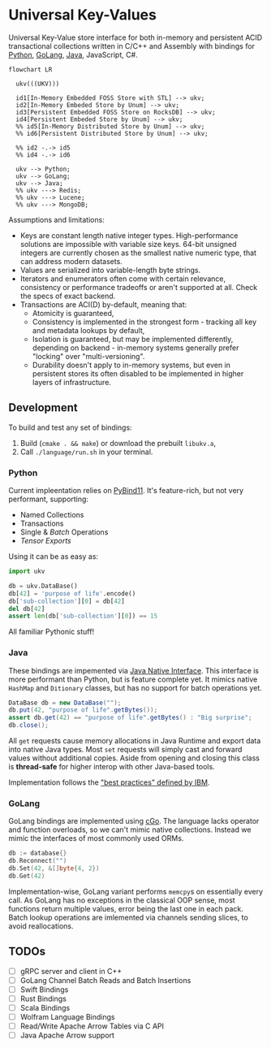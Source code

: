# Universal Key-Values

Universal Key-Value store interface for both in-memory and persistent ACID transactional collections written in C/C++ and Assembly with bindings for [Python](#python), [GoLang](#golang), [Java](#java), JavaScript, C#.

```mermaid
flowchart LR
  
  ukv(((UKV)))

  id1[In-Memory Embedded FOSS Store with STL] --> ukv;
  id2[In-Memory Embeded Store by Unum] --> ukv;
  id3[Persistent Embedded FOSS Store on RocksDB] --> ukv;
  id4[Persistent Embeded Store by Unum] --> ukv;
  %% id5[In-Memory Distributed Store by Unum] --> ukv;
  %% id6[Persistent Distributed Store by Unum] --> ukv;
  
  %% id2 -.-> id5 
  %% id4 -.-> id6 
  
  ukv --> Python;
  ukv --> GoLang;
  ukv --> Java;
  %% ukv ---> Redis;
  %% ukv ---> Lucene;
  %% ukv ---> MongoDB;
```

Assumptions and limitations:

* Keys are constant length native integer types. High-performance solutions are impossible with variable size keys. 64-bit unsigned integers are currently chosen as the smallest native numeric type, that can address modern datasets.
* Values are serialized into variable-length byte strings.
* Iterators and enumerators often come with certain relevance, consistency or performance tradeoffs or aren't supported at all. Check the specs of exact backend.
* Transactions are ACI(D) by-default, meaning that:
  * Atomicity is guaranteed,
  * Consistency is implemented in the strongest form - tracking all key and metadata lookups by default,
  * Isolation is guaranteed, but may be implemented differently, depending on backend - in-memory systems generally prefer "locking" over "multi-versioning".
  * Durability doesn't apply to in-memory systems, but even in persistent stores its often disabled to be implemented in higher layers of infrastructure.

## Development

To build and test any set of bindings:

1. Build (`cmake . && make`) or download the prebuilt `libukv.a`,
2. Call `./language/run.sh` in your terminal.

### Python

Current impleentation relies on [PyBind11](https://github.com/pybind/pybind11).
It's feature-rich, but not very performant, supporting:

* Named Collections
* Transactions
* Single & *Batch* Operations
* *Tensor Exports*

Using it can be as easy as:

```python
import ukv

db = ukv.DataBase()
db[42] = 'purpose of life'.encode()
db['sub-collection'][0] = db[42]
del db[42]
assert len(db['sub-collection'][0]) == 15
```

All familiar Pythonic stuff!

### Java

These bindings are impemented via [Java Native Interface](https://docs.oracle.com/javase/8/docs/technotes/guides/jni/spec/jniTOC.html).
This interface is more performant than Python, but is feature complete yet.
It mimics native `HashMap` and `Ditionary` classes, but has no support for batch operations yet.

```java
DataBase db = new DataBase("");
db.put(42, "purpose of life".getBytes());
assert db.get(42) == "purpose of life".getBytes() : "Big surprise";
db.close();
```

All `get` requests cause memory allocations in Java Runtime and export data into native Java types.
Most `set` requests will simply cast and forward values without additional copies.
Aside from opening and closing this class is **thread-safe** for higher interop with other Java-based tools.

Implementation follows the ["best practices" defined by IBM](https://developer.ibm.com/articles/j-jni/).

### GoLang

GoLang bindings are implemented using [cGo](https://pkg.go.dev/cmd/cgo).
The language lacks operator and function overloads, so we can't mimic native collections.
Instead we mimic the interfaces of most commonly used ORMs.

```go
db := database{}
db.Reconnect("")
db.Set(42, &[]byte{4, 2})
db.Get(42)
```

Implementation-wise, GoLang variant performs `memcpy`s on essentially every call.
As GoLang has no exceptions in the classical OOP sense, most functions return multiple values, error being the last one in each pack.
Batch lookup operations are imlemented via channels sending slices, to avoid reallocations.

## TODOs

* [ ] gRPC server and client in C++
* [ ] GoLang Channel Batch Reads and Batch Insertions
* [ ] Swift Bindings
* [ ] Rust Bindings
* [ ] Scala Bindings
* [ ] Wolfram Language Bindings
* [ ] Read/Write Apache Arrow Tables via C API
* [ ] Java Apache Arrow support
